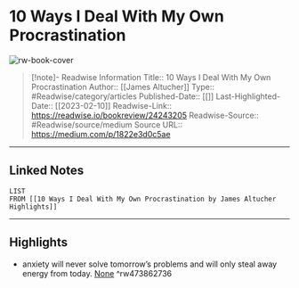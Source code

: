 # 10 Ways I Deal With My Own Procrastination

![rw-book-cover](https://readwise-assets.s3.amazonaws.com/static/images/article0.00998d930354.png)
<br>
>[!note]- Readwise Information
>Title:: 10 Ways I Deal With My Own Procrastination
>Author:: [[James Altucher]]
>Type:: #Readwise/category/articles
>Published-Date:: [[]]
>Last-Highlighted-Date:: [[2023-02-10]]
>Readwise-Link:: https://readwise.io/bookreview/24243205
>Readwise-Source:: #Readwise/source/medium
>Source URL:: https://medium.com/p/1822e3d0c5ae
--- 

## Linked Notes
```dataview
LIST
FROM [[10 Ways I Deal With My Own Procrastination by James Altucher Highlights]]
```

---

## Highlights
- anxiety will never solve tomorrow’s problems and will only steal away energy from today. [None](https://readwise.io/open/473862736) ^rw473862736
